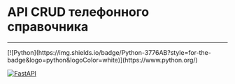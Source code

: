 <h1>API CRUD телефонного справочника</h1>
<hr>
[![Python](https://img.shields.io/badge/Python-3776AB?style=for-the-badge&logo=python&logoColor=white)](https://www.python.org/)

[![FastAPI](https://img.shields.io/badge/FastAPI-005571?style=for-the-badge&logo=fastapi)](https://fastapi.tiangolo.com/)
